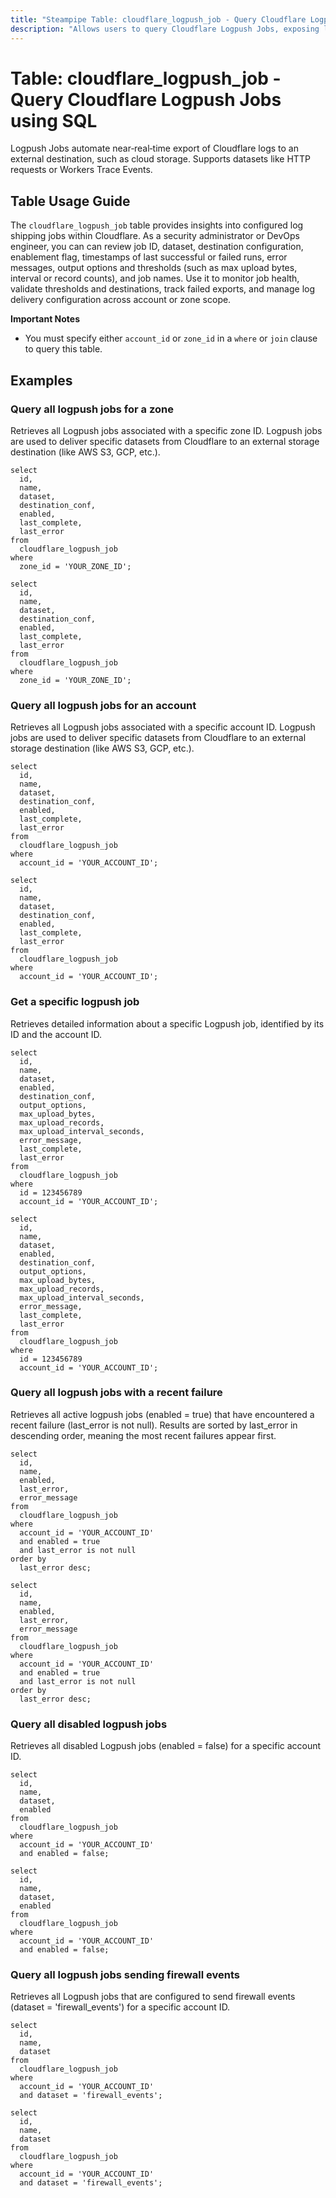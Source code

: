 ```yaml
---
title: "Steampipe Table: cloudflare_logpush_job - Query Cloudflare Logpush Jobs using SQL"
description: "Allows users to query Cloudflare Logpush Jobs, exposing log export settings including job ID, dataset, destination config, enabled status, last completion or error timestamps, error messages, output options, upload size/interval/record limits, and job name at account or zone level."
---
```


# Table: cloudflare_logpush_job - Query Cloudflare Logpush Jobs using SQL

Logpush Jobs automate near‑real‑time export of Cloudflare logs to an external destination, such as cloud storage. Supports datasets like HTTP requests or Workers Trace Events.

## Table Usage Guide

The `cloudflare_logpush_job` table provides insights into configured log shipping jobs within Cloudflare. As a security administrator or DevOps engineer, you can can review job ID, dataset, destination configuration, enablement flag, timestamps of last successful or failed runs, error messages, output options and thresholds (such as max upload bytes, interval or record counts), and job names. Use it to monitor job health, validate thresholds and destinations, track failed exports, and manage log delivery configuration across account or zone scope. 

**Important Notes**
- You must specify either `account_id` or `zone_id` in a `where` or `join` clause to query this table.

## Examples

### Query all logpush jobs for a zone
Retrieves all Logpush jobs associated with a specific zone ID. Logpush jobs are used to deliver specific datasets from Cloudflare to an external storage destination (like AWS S3, GCP, etc.).

```sql+postgres
select
  id,
  name,
  dataset,
  destination_conf,
  enabled,
  last_complete,
  last_error
from
  cloudflare_logpush_job
where
  zone_id = 'YOUR_ZONE_ID';
```

```sql+sqlite
select
  id,
  name,
  dataset,
  destination_conf,
  enabled,
  last_complete,
  last_error
from
  cloudflare_logpush_job
where
  zone_id = 'YOUR_ZONE_ID';
```

### Query all logpush jobs for an account
Retrieves all Logpush jobs associated with a specific account ID. Logpush jobs are used to deliver specific datasets from Cloudflare to an external storage destination (like AWS S3, GCP, etc.).

```sql+postgres
select
  id,
  name,
  dataset,
  destination_conf,
  enabled,
  last_complete,
  last_error
from
  cloudflare_logpush_job
where
  account_id = 'YOUR_ACCOUNT_ID';
```

```sql+sqlite
select
  id,
  name,
  dataset,
  destination_conf,
  enabled,
  last_complete,
  last_error
from
  cloudflare_logpush_job
where
  account_id = 'YOUR_ACCOUNT_ID';
```

### Get a specific logpush job
Retrieves detailed information about a specific Logpush job, identified by its ID and the account ID.

```sql+postgres
select
  id,
  name,
  dataset,
  enabled,
  destination_conf,
  output_options,
  max_upload_bytes,
  max_upload_records,
  max_upload_interval_seconds,
  error_message,
  last_complete,
  last_error
from
  cloudflare_logpush_job
where
  id = 123456789
  account_id = 'YOUR_ACCOUNT_ID';
```

```sql+sqlite
select
  id,
  name,
  dataset,
  enabled,
  destination_conf,
  output_options,
  max_upload_bytes,
  max_upload_records,
  max_upload_interval_seconds,
  error_message,
  last_complete,
  last_error
from
  cloudflare_logpush_job
where
  id = 123456789
  account_id = 'YOUR_ACCOUNT_ID';
```

### Query all logpush jobs with a recent failure
Retrieves all active logpush jobs (enabled = true) that have encountered a recent failure (last_error is not null). Results are sorted by last_error in descending order, meaning the most recent failures appear first.

```sql+postgres
select
  id,
  name,
  enabled,
  last_error,
  error_message
from
  cloudflare_logpush_job
where
  account_id = 'YOUR_ACCOUNT_ID'
  and enabled = true
  and last_error is not null
order by
  last_error desc;
```

```sql+sqlite
select
  id,
  name,
  enabled,
  last_error,
  error_message
from
  cloudflare_logpush_job
where
  account_id = 'YOUR_ACCOUNT_ID'
  and enabled = true
  and last_error is not null
order by
  last_error desc;
```

### Query all disabled logpush jobs
Retrieves all disabled Logpush jobs (enabled = false) for a specific account ID.

```sql+postgres
select
  id,
  name,
  dataset,
  enabled
from
  cloudflare_logpush_job
where
  account_id = 'YOUR_ACCOUNT_ID'
  and enabled = false;
```

```sql+sqlite
select
  id,
  name,
  dataset,
  enabled
from
  cloudflare_logpush_job
where
  account_id = 'YOUR_ACCOUNT_ID'
  and enabled = false;
```

### Query all logpush jobs sending firewall events
Retrieves all Logpush jobs that are configured to send firewall events (dataset = 'firewall_events') for a specific account ID.

```sql+postgres
select
  id,
  name,
  dataset
from
  cloudflare_logpush_job
where
  account_id = 'YOUR_ACCOUNT_ID'
  and dataset = 'firewall_events';
```

```sql+sqlite
select
  id,
  name,
  dataset
from
  cloudflare_logpush_job
where
  account_id = 'YOUR_ACCOUNT_ID'
  and dataset = 'firewall_events';
```
